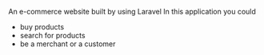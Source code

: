 An e-commerce website built by using Laravel
In this application you could 
- buy products
- search for products
- be a merchant or a customer
